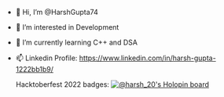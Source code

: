 - 👋 Hi, I’m @HarshGupta74
- 👀 I’m interested in Development
- 🌱 I’m currently learning C++ and DSA
- 📫 Linkedin Profile: https://www.linkedin.com/in/harsh-gupta-1222bb1b9/


  Hacktoberfest 2022 badges:
  [![@harsh_20's Holopin board](https://holopin.me/harsh_20)](https://holopin.io/@harsh_20)
  


<!---
HarshGupta74/HarshGupta74 is a ✨ special ✨ repository because its `README.md` (this file) appears on your GitHub profile.
You can click the Preview link to take a look at your changes.
--->
